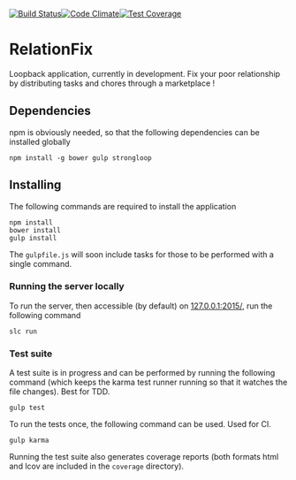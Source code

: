 [![Build Status](https://travis-ci.org/wrousseau/relationfix.svg?branch=master)](https://travis-ci.org/wrousseau/relationfix)[![Code Climate](https://codeclimate.com/github/wrousseau/relationfix/badges/gpa.svg)](https://codeclimate.com/github/wrousseau/relationfix)[![Test Coverage](https://codeclimate.com/github/wrousseau/relationfix/badges/coverage.svg)](https://codeclimate.com/github/wrousseau/relationfix)

RelationFix
===============

Loopback application, currently in development.
Fix your poor relationship by distributing tasks and chores through a marketplace !

## Dependencies

npm is obviously needed, so that the following dependencies can be installed globally

    npm install -g bower gulp strongloop

## Installing

The following commands are required to install the application

    npm install
    bower install
    gulp install

The `gulpfile.js` will soon include tasks for those to be performed with a single command.

### Running the server locally

To run the server, then accessible (by default) on [127.0.0.1:2015/](http://127.0.0.1:2015/), run the following command

    slc run

### Test suite

A test suite is in progress and can be performed by running the following command (which keeps the karma test runner running so that it watches the file changes). Best for TDD.

    gulp test

To run the tests once, the following command can be used. Used for CI.

    gulp karma

Running the test suite also generates coverage reports (both formats html and lcov are included in the `coverage` directory).
